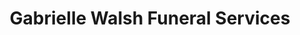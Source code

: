 ---
title: "Gabrielle Walsh Funeral Services"
url: /greensborough/gabrielle-walsh-funeral-services/
shop: funeral directors
---
